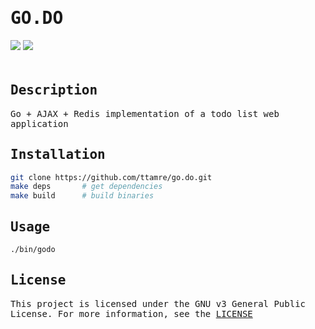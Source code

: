 <h1 style="font-family:monospace">GO.DO</h1>
<div style="padding-bottom:20px">
    <img src="https://img.shields.io/badge/go-1.22.0-blue" />
    <img src="https://img.shields.io/badge/license-GPL%20v3-grey" />
</div>

<!-- DESCRIPTION -->
<h2 style="font-family:monospace">Description</h2>
<p style="font-family:monospace">Go + AJAX + Redis implementation of a todo list web application</p>

<!-- INSTALLATION -->
<h2 style="font-family:monospace">Installation</h2>

```bash
git clone https://github.com/ttamre/go.do.git
make deps       # get dependencies
make build      # build binaries
```

<!-- USAGE -->
<h2 style="font-family:monospace">Usage</h2>

```bash
./bin/godo
```

<!-- LICENSE -->
<h2 style="font-family:monospace">License</h2>
<p style="font-family:monospace">This project is licensed under the GNU v3 General Public License. For more information, see the <a href="LICENSE">LICENSE</a></p>